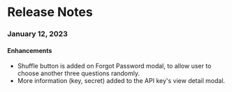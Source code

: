 # Release Notes


### January 12, 2023

#### Enhancements
- Shuffle button is added on Forgot Password modal, to allow user to choose another three questions randomly.
- More information (key, secret) added to the API key's view detail modal.

<br>
